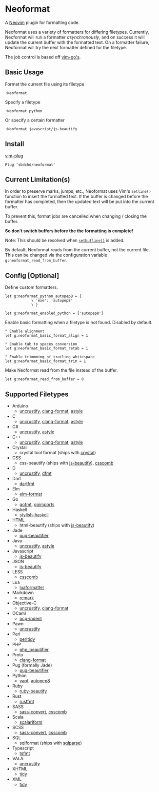 # Neoformat

A [Neovim](https://neovim.io) plugin for formatting code.

Neoformat uses a variety of formatters for differing filetypes. Currently, Neoformat
will run a formatter _asynchronously_, and on success it will update the current
buffer with the formatted text. On a formatter failure, Neoformat will try the next
formatter defined for the filetype.

The job control is based off [vim-go's](https://github.com/fatih/vim-go).

## Basic Usage

Format the current file using its filetype

```viml
:Neoformat
```

Specify a filetype

```viml
:Neoformat python
```

Or specify a certain formatter

```viml
:Neoformat javascript/js-beautify
```

## Install

[vim-plug](https://github.com/junegunn/vim-plug)

```viml
Plug 'sbdchd/neoformat'
```

## Current Limitation(s)

In order to preserve marks, jumps, etc., Neoformat uses Vim's `setline()` function
to insert the formatted text. If the buffer is changed before the formatter has
completed, then the updated text will be put into the current buffer.

To prevent this, format jobs are cancelled when changing / closing the buffer.

**So don't switch buffers before the the formatting is complete!**

Note: This should be resolved when [`setbufline()`](https://github.com/vim/vim/blob/9bd547aca41799605c3a3f83444f6725c2d6eda9/runtime/doc/todo.txt#L177) is added.

By default, Neoformat reads from the current buffer, not the current file. This
can be changed via the configuration variable `g:neoformat_read_from_buffer`.

## Config [Optional]

Define custom formatters.

```viml
let g:neoformat_python_autopep8 = {
            \ 'exe': 'autopep8'
            \ }

let g:neoformat_enabled_python = ['autopep8']
```

Enable basic formatting when a filetype is not found. Disabled by default.

```viml
" Enable alignment
let g:neoformat_basic_format_align = 1

" Enable tab to spaces conversion
let g:neoformat_basic_format_retab = 1

" Enable trimmming of trailing whitespace
let g:neoformat_basic_format_trim = 1
```

Make Neoformat read from the file instead of the buffer.

```viml
let g:neoformat_read_from_buffer = 0
```

## Supported Filetypes

- Arduino
  - [uncrustify](http://uncrustify.sourceforge.net),
    [clang-format](http://clang.llvm.org/docs/ClangFormat.html),
    [astyle](http://astyle.sourceforge.net)
- C
  - [uncrustify](http://uncrustify.sourceforge.net),
    [clang-format](http://clang.llvm.org/docs/ClangFormat.html),
    [astyle](http://astyle.sourceforge.net)
- C#
  - [uncrustify](http://uncrustify.sourceforge.net),
    [astyle](http://astyle.sourceforge.net)
- C++
  - [uncrustify](http://uncrustify.sourceforge.net),
    [clang-format](http://clang.llvm.org/docs/ClangFormat.html),
    [astyle](http://astyle.sourceforge.net)
- Crystal
  - crystal tool format (ships with [crystal](http://crystal-lang.org))
- CSS
  - css-beautify (ships with [js-beautify](https://github.com/beautify-web/js-beautify)),
    [csscomb](http://csscomb.com)
- D
  - [uncrustify](http://uncrustify.sourceforge.net),
    [dfmt](https://github.com/Hackerpilot/dfmt)
- Dart
  - [dartfmt](https://www.dartlang.org/tools/)
- Elm
  - [elm-format](https://github.com/avh4/elm-format)
- Go
  - [gofmt](https://golang.org/cmd/gofmt/),
    [goimports](https://godoc.org/golang.org/x/tools/cmd/goimports)
- Haskell
  - [stylish-haskell](https://github.com/jaspervdj/stylish-haskell)
- HTML
  - html-beautify (ships with [js-beautify](https://github.com/beautify-web/js-beautify))
- Jade
  - [pug-beautifier](https://github.com/vingorius/pug-beautifier)
- Java
  - [uncrustify](http://uncrustify.sourceforge.net),
    [astyle](http://astyle.sourceforge.net)
- Javascript
  - [js-beautify](https://github.com/beautify-web/js-beautify)
- JSON
  - [js-beautify](https://github.com/beautify-web/js-beautify)
- LESS
  - [csscomb](http://csscomb.com)
- Lua
  - [luaformatter](https://github.com/LuaDevelopmentTools/luaformatter)
- Markdown
  - [remark](https://github.com/wooorm/remark)
- Objective-C
  - [uncrustify](http://uncrustify.sourceforge.net),
    [clang-format](http://clang.llvm.org/docs/ClangFormat.html)
- OCaml
  - [ocp-indent](http://www.typerex.org/ocp-indent.html)
- Pawn
  - [uncrustify](http://uncrustify.sourceforge.net)
- Perl
  - [perltidy](http://perltidy.sourceforge.net)
- PHP
  - [php_beautifier](http://pear.php.net/package/PHP_Beautifier)
- Proto
  - [clang-format](http://clang.llvm.org/docs/ClangFormat.html)
- Pug (formally Jade)
  - [pug-beautifier](https://github.com/vingorius/pug-beautifier)
- Python
  - [yapf](https://github.com/google/yapf),
    [autopep8](https://github.com/hhatto/autopep8)
- Ruby
  - [ruby-beautify](https://github.com/erniebrodeur/ruby-beautify)
- Rust
  - [rustfmt](https://github.com/rust-lang-nursery/rustfmt)
- SASS
  - [sass-convert](http://sass-lang.com/documentation/#executables),
    [csscomb](http://csscomb.com)
- Scala
  - [scalariform](https://github.com/scala-ide/scalariform)
- SCSS
  - [sass-convert](http://sass-lang.com/documentation/#executables),
    [csscomb](http://csscomb.com)
- SQL
  - sqlformat (ships with [sqlparse](https://github.com/andialbrecht/sqlparse))
- Typescript
  - [tsfmt](https://github.com/vvakame/typescript-formatter)
- VALA
  - [uncrustify](http://uncrustify.sourceforge.net)
- XHTML
  - [tidy](http://www.html-tidy.org)
- XML
  - [tidy](http://www.html-tidy.org)

